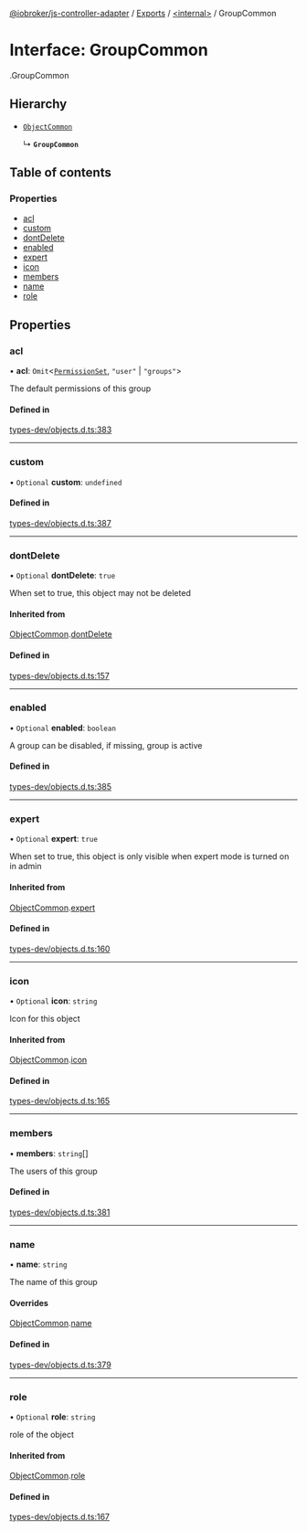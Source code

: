 [@iobroker/js-controller-adapter](../README.md) / [Exports](../modules.md) / [<internal\>](../modules/internal_.md) / GroupCommon

# Interface: GroupCommon

[<internal>](../modules/internal_.md).GroupCommon

## Hierarchy

- [`ObjectCommon`](internal_.ObjectCommon.md)

  ↳ **`GroupCommon`**

## Table of contents

### Properties

- [acl](internal_.GroupCommon.md#acl)
- [custom](internal_.GroupCommon.md#custom)
- [dontDelete](internal_.GroupCommon.md#dontdelete)
- [enabled](internal_.GroupCommon.md#enabled)
- [expert](internal_.GroupCommon.md#expert)
- [icon](internal_.GroupCommon.md#icon)
- [members](internal_.GroupCommon.md#members)
- [name](internal_.GroupCommon.md#name)
- [role](internal_.GroupCommon.md#role)

## Properties

### acl

• **acl**: `Omit`<[`PermissionSet`](internal_.PermissionSet.md), ``"user"`` \| ``"groups"``\>

The default permissions of this group

#### Defined in

[types-dev/objects.d.ts:383](https://github.com/ioBroker/ioBroker.js-controller/blob/9c01619f/packages/types-dev/objects.d.ts#L383)

___

### custom

• `Optional` **custom**: `undefined`

#### Defined in

[types-dev/objects.d.ts:387](https://github.com/ioBroker/ioBroker.js-controller/blob/9c01619f/packages/types-dev/objects.d.ts#L387)

___

### dontDelete

• `Optional` **dontDelete**: ``true``

When set to true, this object may not be deleted

#### Inherited from

[ObjectCommon](internal_.ObjectCommon.md).[dontDelete](internal_.ObjectCommon.md#dontdelete)

#### Defined in

[types-dev/objects.d.ts:157](https://github.com/ioBroker/ioBroker.js-controller/blob/9c01619f/packages/types-dev/objects.d.ts#L157)

___

### enabled

• `Optional` **enabled**: `boolean`

A group can be disabled, if missing, group is active

#### Defined in

[types-dev/objects.d.ts:385](https://github.com/ioBroker/ioBroker.js-controller/blob/9c01619f/packages/types-dev/objects.d.ts#L385)

___

### expert

• `Optional` **expert**: ``true``

When set to true, this object is only visible when expert mode is turned on in admin

#### Inherited from

[ObjectCommon](internal_.ObjectCommon.md).[expert](internal_.ObjectCommon.md#expert)

#### Defined in

[types-dev/objects.d.ts:160](https://github.com/ioBroker/ioBroker.js-controller/blob/9c01619f/packages/types-dev/objects.d.ts#L160)

___

### icon

• `Optional` **icon**: `string`

Icon for this object

#### Inherited from

[ObjectCommon](internal_.ObjectCommon.md).[icon](internal_.ObjectCommon.md#icon)

#### Defined in

[types-dev/objects.d.ts:165](https://github.com/ioBroker/ioBroker.js-controller/blob/9c01619f/packages/types-dev/objects.d.ts#L165)

___

### members

• **members**: `string`[]

The users of this group

#### Defined in

[types-dev/objects.d.ts:381](https://github.com/ioBroker/ioBroker.js-controller/blob/9c01619f/packages/types-dev/objects.d.ts#L381)

___

### name

• **name**: `string`

The name of this group

#### Overrides

[ObjectCommon](internal_.ObjectCommon.md).[name](internal_.ObjectCommon.md#name)

#### Defined in

[types-dev/objects.d.ts:379](https://github.com/ioBroker/ioBroker.js-controller/blob/9c01619f/packages/types-dev/objects.d.ts#L379)

___

### role

• `Optional` **role**: `string`

role of the object

#### Inherited from

[ObjectCommon](internal_.ObjectCommon.md).[role](internal_.ObjectCommon.md#role)

#### Defined in

[types-dev/objects.d.ts:167](https://github.com/ioBroker/ioBroker.js-controller/blob/9c01619f/packages/types-dev/objects.d.ts#L167)
